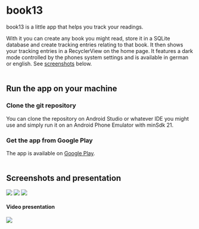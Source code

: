 # book13

book13 is a little app that helps you track your readings.

With it you can create any book you might read, store it in a SQLite database and create tracking entries relating to that book.
It then shows your tracking entries in a RecyclerView on the home page.
It features a dark mode controlled by the phones system settings and is available in german or english. See [screenshots](#screenshots-and-presentation) below.
<br><br>
## Run the app on your machine

### Clone the git repository

You can clone the repository on Android Studio or whatever IDE you might use and simply run it on an Android Phone Emulator with minSdk 21.

### Get the app from Google Play

The app is available on [Google Play](https://play.google.com/store/apps/details?id=co.aresid.book13.beta).
<br><br>
## Screenshots and presentation

![](https://i.imgur.com/nFwH7x8l.png) ![](https://i.imgur.com/Y0UXQfbl.png) ![](https://i.imgur.com/9t1Uaunl.png)

#### Video presentation
[![](http://img.youtube.com/vi/VPxtenJNJAw/0.jpg)](https://youtu.be/VPxtenJNJAw)
